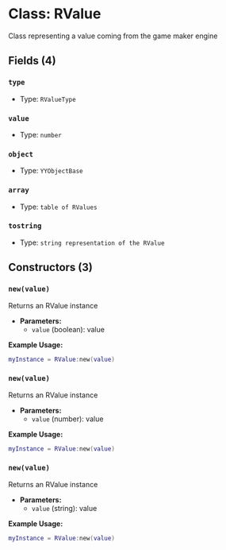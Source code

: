 # Class: RValue

Class representing a value coming from the game maker engine

## Fields (4)

### `type`

- Type: `RValueType`

### `value`

- Type: `number`

### `object`

- Type: `YYObjectBase`
### `array`

- Type: `table of RValues`

### `tostring`

- Type: `string representation of the RValue`

## Constructors (3)

### `new(value)`

Returns an RValue instance

- **Parameters:**
  - `value` (boolean): value

**Example Usage:**
```lua
myInstance = RValue:new(value)
```

### `new(value)`

Returns an RValue instance

- **Parameters:**
  - `value` (number): value

**Example Usage:**
```lua
myInstance = RValue:new(value)
```

### `new(value)`

Returns an RValue instance

- **Parameters:**
  - `value` (string): value

**Example Usage:**
```lua
myInstance = RValue:new(value)
```

